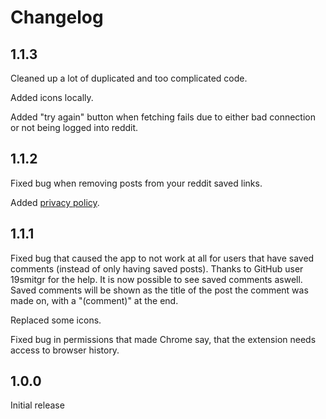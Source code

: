 # Changelog

## 1.1.3

Cleaned up a lot of duplicated and too complicated code.

Added icons locally.

Added "try again" button when fetching fails due to either bad connection or not being logged into reddit.

## 1.1.2

Fixed bug when removing posts from your reddit saved links.

Added [privacy policy](https://github.com/Friiiis/saved-posts-organizer/blob/master/privacypolicy.md).

## 1.1.1

Fixed bug that caused the app to not work at all for users that have saved comments (instead of only having saved posts). Thanks to GitHub user 19smitgr for the help.
It is now possible to see saved comments aswell. Saved comments will be shown as the title of the post the comment was made on, with a "(comment)" at the end.

Replaced some icons.

Fixed bug in permissions that made Chrome say, that the extension needs access to browser history.

## 1.0.0

Initial release

